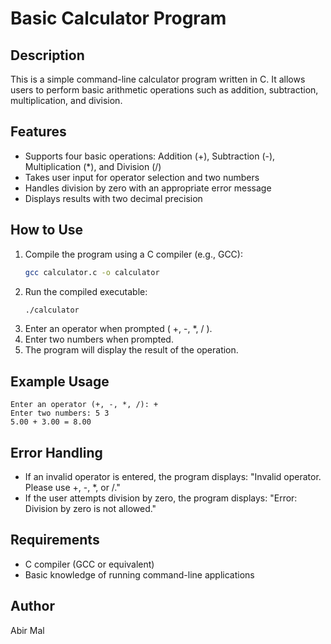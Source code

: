 # Basic Calculator Program

## Description
This is a simple command-line calculator program written in C. It allows users to perform basic arithmetic operations such as addition, subtraction, multiplication, and division.

## Features
- Supports four basic operations: Addition (+), Subtraction (-), Multiplication (*), and Division (/)
- Takes user input for operator selection and two numbers
- Handles division by zero with an appropriate error message
- Displays results with two decimal precision

## How to Use
1. Compile the program using a C compiler (e.g., GCC):
   ```sh
   gcc calculator.c -o calculator
   ```
2. Run the compiled executable:
   ```sh
   ./calculator
   ```
3. Enter an operator when prompted ( +, -, *, / ).
4. Enter two numbers when prompted.
5. The program will display the result of the operation.

## Example Usage
```
Enter an operator (+, -, *, /): +
Enter two numbers: 5 3
5.00 + 3.00 = 8.00
```

## Error Handling
- If an invalid operator is entered, the program displays: "Invalid operator. Please use +, -, *, or /."
- If the user attempts division by zero, the program displays: "Error: Division by zero is not allowed."

## Requirements
- C compiler (GCC or equivalent)
- Basic knowledge of running command-line applications

## Author
Abir Mal
